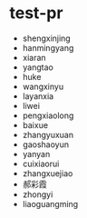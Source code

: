 # test-pr
* shengxinjing
* hanmingyang
* xiaran
* yangtao
* huke
* wangxinyu
* layanxia
* liwei
* pengxiaolong
* baixue 
* zhangyuxuan
* gaoshaoyun
* yanyan
* cuixiaorui
* zhangxuejiao
* 郝彩霞
* zhongyi
* liaoguangming
